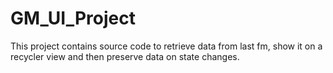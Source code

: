 # GM_UI_Project
This project contains source code to retrieve data  from last fm, show it on a recycler view and then preserve data on state changes. 
